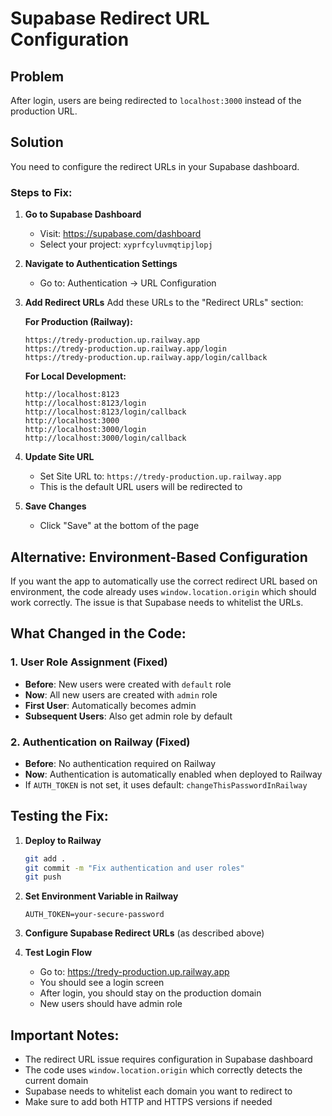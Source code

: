 # Supabase Redirect URL Configuration

## Problem
After login, users are being redirected to `localhost:3000` instead of the production URL.

## Solution
You need to configure the redirect URLs in your Supabase dashboard.

### Steps to Fix:

1. **Go to Supabase Dashboard**
   - Visit: https://supabase.com/dashboard
   - Select your project: `xyprfcyluvmqtipjlopj`

2. **Navigate to Authentication Settings**
   - Go to: Authentication → URL Configuration

3. **Add Redirect URLs**
   Add these URLs to the "Redirect URLs" section:
   
   **For Production (Railway):**
   ```
   https://tredy-production.up.railway.app
   https://tredy-production.up.railway.app/login
   https://tredy-production.up.railway.app/login/callback
   ```
   
   **For Local Development:**
   ```
   http://localhost:8123
   http://localhost:8123/login
   http://localhost:8123/login/callback
   http://localhost:3000
   http://localhost:3000/login
   http://localhost:3000/login/callback
   ```

4. **Update Site URL**
   - Set Site URL to: `https://tredy-production.up.railway.app`
   - This is the default URL users will be redirected to

5. **Save Changes**
   - Click "Save" at the bottom of the page

## Alternative: Environment-Based Configuration

If you want the app to automatically use the correct redirect URL based on environment, the code already uses `window.location.origin` which should work correctly. The issue is that Supabase needs to whitelist the URLs.

## What Changed in the Code:

### 1. User Role Assignment (Fixed)
- **Before**: New users were created with `default` role
- **Now**: All new users are created with `admin` role
- **First User**: Automatically becomes admin
- **Subsequent Users**: Also get admin role by default

### 2. Authentication on Railway (Fixed)
- **Before**: No authentication required on Railway
- **Now**: Authentication is automatically enabled when deployed to Railway
- If `AUTH_TOKEN` is not set, it uses default: `changeThisPasswordInRailway`

## Testing the Fix:

1. **Deploy to Railway**
   ```bash
   git add .
   git commit -m "Fix authentication and user roles"
   git push
   ```

2. **Set Environment Variable in Railway**
   ```
   AUTH_TOKEN=your-secure-password
   ```

3. **Configure Supabase Redirect URLs** (as described above)

4. **Test Login Flow**
   - Go to: https://tredy-production.up.railway.app
   - You should see a login screen
   - After login, you should stay on the production domain
   - New users should have admin role

## Important Notes:

- The redirect URL issue requires configuration in Supabase dashboard
- The code uses `window.location.origin` which correctly detects the current domain
- Supabase needs to whitelist each domain you want to redirect to
- Make sure to add both HTTP and HTTPS versions if needed